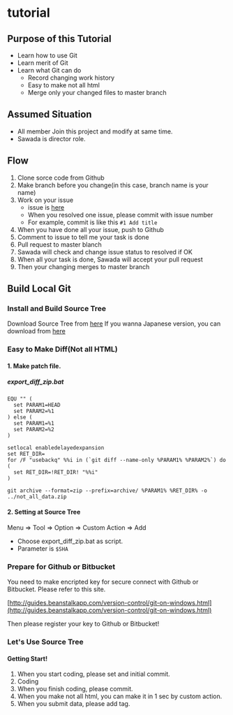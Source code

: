 # tutorial

## Purpose of this Tutorial
- Learn how to use Git
- Learn merit of Git
- Learn what Git can do
	- Record changing work history
	- Easy to make not all html
	- Merge only your changed files to master branch

## Assumed Situation
- All member Join this project and modify at same time.
- Sawada is director role.

## Flow
1. Clone sorce code from Github
2. Make branch before you change(in this case, branch name is your name)
3. Work on your issue
	- issue is [here](https://github.com/arca2533/tutorial/issues)
	- When you resolved one issue, please commit with issue number
	- For example, commit is like this ```#1 Add title```
4. When you have done all your issue, push to Github
5. Comment to issue to tell me your task is done
6. Pull request to master blanch
7. Sawada will check and change issue status to resolved if OK
8. When all your task is done, Sawada will accept your pull request
9. Then your changing merges to master branch

## Build Local Git
### Install and Build Source Tree
Download Source Tree from [here](https://www.sourcetreeapp.com/)
If you wanna Japanese version, you can download from [here](https://ja.atlassian.com/software/sourcetree/overview/)

### Easy to Make Diff(Not all HTML)
#### 1. Make patch file.

##### export\_diff\_zip.bat
```
EQU "" (
  set PARAM1=HEAD
  set PARAM2=%1
) else (
  set PARAM1=%1
  set PARAM2=%2
)
 
setlocal enabledelayedexpansion
set RET_DIR=
for /F "usebackq" %%i in (`git diff --name-only %PARAM1% %PARAM2%`) do (
  set RET_DIR=!RET_DIR! "%%i"
)
 
git archive --format=zip --prefix=archive/ %PARAM1% %RET_DIR% -o ../not_all_data.zip
```

#### 2. Setting at Source Tree
Menu => Tool => Option => Custom Action => Add

- Choose export_diff_zip.bat as script.
- Parameter is ```$SHA```

### Prepare for Github or Bitbucket
You need to make encripted key for secure connect with Github or Bitbucket. Please refer to this site.

[http://guides.beanstalkapp.com/version-control/git-on-windows.html](http://guides.beanstalkapp.com/version-control/git-on-windows.html)

Then please register your key to Github or Bitbucket!

### Let's Use Source Tree
#### Getting Start!
1. When you start coding, please set and initial commit. 
2. Coding
3. When you finish coding, please commit.
4. When you make not all html, you can make it in 1 sec by custom action.
5. When you submit data, please add tag.
